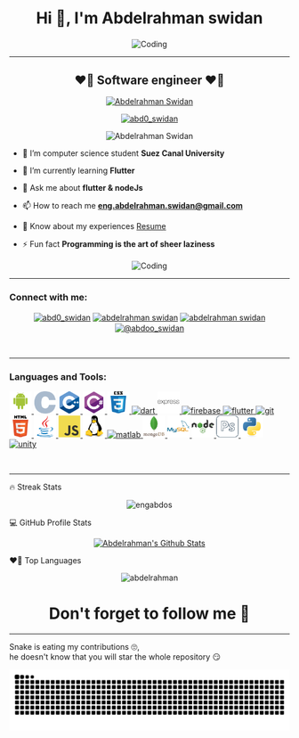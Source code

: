 <h1 align="center">Hi 👋, I'm Abdelrahman swidan</h1>

<p align="center"> <img align="center" alt="Coding" src="https://www.lambdatest.com/resources/images/news24.gif" /></p>

<hr>
<h2 align="center">❤️‍🔥 Software engineer ❤️‍🔥</h2>
 </p>
 
 <div align="center">
 
 <a href="https://github.com/ryo-ma/github-profile-trophy"><img src="https://github-profile-trophy.vercel.app/?username=engabdos&theme=onedark" alt="Abdelrahman Swidan"/>

 </div>
 



<p align="center"> <a href="https://twitter.com/abd0_swidan" target="blank"><img src="https://img.shields.io/twitter/follow/abd0_swidan?logo=twitter&style=for-the-badge" alt="abd0_swidan" /> </p>
 <p align="center"></a><img src="https://komarev.com/ghpvc/?username=engabdos&label=Profile%20views&color=0e75b6&style=flat" alt="Abdelrahman Swidan" /></p>

- 🔭 I’m computer science student **Suez Canal University**

- 🌱 I’m currently learning **Flutter**

- 💬 Ask me about **flutter & nodeJs**

- 📫 How to reach me **eng.abdelrahman.swidan@gmail.com**

- 📄 Know about my experiences [Resume](https://drive.google.com/file/d/1jrv8XDViFqWfCR9ti-JR7fRFQQsRzkCE/view)

- ⚡ Fun fact **Programming is the art of sheer laziness**
<p align="center"><img align="center" alt="Coding" width="400" src="https://camo.githubusercontent.com/e20822b4282c07ffd010cd05f855a6561d3b62358ca9e607e4901288dd748fcb/68747470733a2f2f63646e2e6472696262626c652e636f6d2f75736572732f323133313939332f73637265656e73686f74732f343934383733362f74686f75676874776f726b732d6769665f6472696262626c652e676966" /></p>
<hr>
<h3 align="left">Connect with me:</h3>
<p align="center">
<a href="https://twitter.com/abd0_swidan" target="blank"><img align="center" src="https://raw.githubusercontent.com/rahuldkjain/github-profile-readme-generator/master/src/images/icons/Social/twitter.svg" alt="abd0_swidan" height="30" width="40" /></a>
<a href="https://linkedin.com/in/abdelrahman swidan" target="blank"><img align="center" src="https://raw.githubusercontent.com/rahuldkjain/github-profile-readme-generator/master/src/images/icons/Social/linked-in-alt.svg" alt="abdelrahman swidan" height="30" width="40" /></a>
<a href="https://fb.com/abdelrahman swidan" target="blank"><img align="center" src="https://raw.githubusercontent.com/rahuldkjain/github-profile-readme-generator/master/src/images/icons/Social/facebook.svg" alt="abdelrahman swidan" height="30" width="40" /></a>
<a href="https://instagram.com/@abdoo_swidan" target="blank"><img align="center" src="https://raw.githubusercontent.com/rahuldkjain/github-profile-readme-generator/master/src/images/icons/Social/instagram.svg" alt="@abdoo_swidan" height="30" width="40" /></a>
</p>
<br>
<hr>
<h3 align="left">Languages and Tools:</h3>
<p align="left"> <a href="https://developer.android.com" target="_blank" rel="noreferrer"> <img src="https://raw.githubusercontent.com/devicons/devicon/master/icons/android/android-original-wordmark.svg" alt="android" width="40" height="40"/> </a> <a href="https://www.cprogramming.com/" target="_blank" rel="noreferrer"> <img src="https://raw.githubusercontent.com/devicons/devicon/master/icons/c/c-original.svg" alt="c" width="40" height="40"/> </a> <a href="https://www.w3schools.com/cpp/" target="_blank" rel="noreferrer"> <img src="https://raw.githubusercontent.com/devicons/devicon/master/icons/cplusplus/cplusplus-original.svg" alt="cplusplus" width="40" height="40"/> </a> <a href="https://www.w3schools.com/cs/" target="_blank" rel="noreferrer"> <img src="https://raw.githubusercontent.com/devicons/devicon/master/icons/csharp/csharp-original.svg" alt="csharp" width="40" height="40"/> </a> <a href="https://www.w3schools.com/css/" target="_blank" rel="noreferrer"> <img src="https://raw.githubusercontent.com/devicons/devicon/master/icons/css3/css3-original-wordmark.svg" alt="css3" width="40" height="40"/> </a> <a href="https://dart.dev" target="_blank" rel="noreferrer"> <img src="https://www.vectorlogo.zone/logos/dartlang/dartlang-icon.svg" alt="dart" width="40" height="40"/> </a> <a href="https://expressjs.com" target="_blank" rel="noreferrer"> <img src="https://raw.githubusercontent.com/devicons/devicon/master/icons/express/express-original-wordmark.svg" alt="express" width="40" height="40"/> </a> <a href="https://firebase.google.com/" target="_blank" rel="noreferrer"> <img src="https://www.vectorlogo.zone/logos/firebase/firebase-icon.svg" alt="firebase" width="40" height="40"/> </a> <a href="https://flutter.dev" target="_blank" rel="noreferrer"> <img src="https://www.vectorlogo.zone/logos/flutterio/flutterio-icon.svg" alt="flutter" width="40" height="40"/> </a> <a href="https://git-scm.com/" target="_blank" rel="noreferrer"> <img src="https://www.vectorlogo.zone/logos/git-scm/git-scm-icon.svg" alt="git" width="40" height="40"/> </a> <a href="https://www.w3.org/html/" target="_blank" rel="noreferrer"> <img src="https://raw.githubusercontent.com/devicons/devicon/master/icons/html5/html5-original-wordmark.svg" alt="html5" width="40" height="40"/> </a> <a href="https://www.java.com" target="_blank" rel="noreferrer"> <img src="https://raw.githubusercontent.com/devicons/devicon/master/icons/java/java-original.svg" alt="java" width="40" height="40"/> </a> <a href="https://developer.mozilla.org/en-US/docs/Web/JavaScript" target="_blank" rel="noreferrer"> <img src="https://raw.githubusercontent.com/devicons/devicon/master/icons/javascript/javascript-original.svg" alt="javascript" width="40" height="40"/> </a> <a href="https://www.linux.org/" target="_blank" rel="noreferrer"> <img src="https://raw.githubusercontent.com/devicons/devicon/master/icons/linux/linux-original.svg" alt="linux" width="40" height="40"/> </a> <a href="https://www.mathworks.com/" target="_blank" rel="noreferrer"> <img src="https://upload.wikimedia.org/wikipedia/commons/2/21/Matlab_Logo.png" alt="matlab" width="40" height="40"/> </a> <a href="https://www.mongodb.com/" target="_blank" rel="noreferrer"> <img src="https://raw.githubusercontent.com/devicons/devicon/master/icons/mongodb/mongodb-original-wordmark.svg" alt="mongodb" width="40" height="40"/> </a> <a href="https://www.mysql.com/" target="_blank" rel="noreferrer"> <img src="https://raw.githubusercontent.com/devicons/devicon/master/icons/mysql/mysql-original-wordmark.svg" alt="mysql" width="40" height="40"/> </a> <a href="https://nodejs.org" target="_blank" rel="noreferrer"> <img src="https://raw.githubusercontent.com/devicons/devicon/master/icons/nodejs/nodejs-original-wordmark.svg" alt="nodejs" width="40" height="40"/> </a> <a href="https://www.photoshop.com/en" target="_blank" rel="noreferrer"> <img src="https://raw.githubusercontent.com/devicons/devicon/master/icons/photoshop/photoshop-line.svg" alt="photoshop" width="40" height="40"/> </a> <a href="https://www.python.org" target="_blank" rel="noreferrer"> <img src="https://raw.githubusercontent.com/devicons/devicon/master/icons/python/python-original.svg" alt="python" width="40" height="40"/> </a> <a href="https://unity.com/" target="_blank" rel="noreferrer"> <img src="https://www.vectorlogo.zone/logos/unity3d/unity3d-icon.svg" alt="unity" width="40" height="40"/> </a> </p>
<br>
<hr>

<p align="left">🔥 Streak Stats</p>
<p align="center"><img src="https://github-readme-streak-stats.herokuapp.com/?user=engabdos&theme=algolia" alt="engabdos"  width="600" /></p>
<p align="left">💻 GitHub Profile Stats</p>
<p align="center">
    <a href="https://github.com/anuraghazra/github-readme-stats"><img alt="Abdelrahman's Github Stats" src="https://github-readme-stats.vercel.app/api?username=engabdos&show_icons=true&count_private=true&theme=algolia" width="600"/></a></p>
<p align="left">❤️‍🔥 Top Languages</p>
<p align="center"><img src="https://github-readme-stats.vercel.app/api/top-langs?username=engabdos&langs_count=10&show_icons=true&locale=en&layout=compact&theme=algolia" alt="abdelrahman" height="220" width="600"/></p>
<h1 align="center">Don't forget to follow me 🥵</h1>
<hr>
<p align="left">Snake is eating my contributions 🙄,<br>he doesn't know that you will star the whole repository 😏</p>
<p align="center">
  <picture>
    <source media="(prefers-color-scheme: dark)" srcset="https://raw.githubusercontent.com/engabdos/engabdos/output/snake-dark.svg">
    <source media="(prefers-color-scheme: light)" srcset="https://raw.githubusercontent.com/engabdos/engabdos/output/snake-light.svg">
    <img alt="github contribution grid snake animation" src="https://raw.githubusercontent.com/engabdos/engabdos/output/snake-light.svg">
  </picture>
</p>

